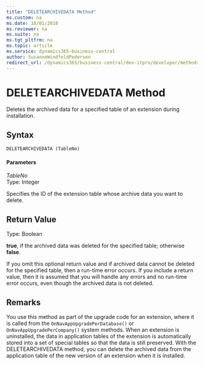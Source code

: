 ```yaml
---
title: "DELETEARCHIVEDATA Method"
ms.custom: na
ms.date: 10/01/2018
ms.reviewer: na
ms.suite: na
ms.tgt_pltfrm: na
ms.topic: article
ms.service: dynamics365-business-central
author: SusanneWindfeldPedersen
redirect_url: /dynamics365/business-central/dev-itpro/developer/methods-auto/library
---
```


 

# DELETEARCHIVEDATA Method
Deletes the archived data for a specified table of an extension during installation.  
## Syntax  

```  
DELETEARCHIVEDATA (TableNo)  
```  

#### Parameters

*TableNo*  
Type: Integer  

Specifies the ID of the extension table whose archive data you want to delete.  

## Return Value  
Type: Boolean  

**true**, if the archived data was deleted for the specified table; otherwise **false**.  

If you omit this optional return value and if archived data cannot be deleted for the specified table, then a run-time error occurs. If you include a return value, then it is assumed that you will handle any errors and no run-time error occurs, even though the archived data is not deleted.  

## Remarks
You use this method as part of the upgrade code for an extension, where it is called from the `OnNavAppUpgradePerDatabase()` or `OnNavAppUpgradePerCompany()` system methods. When an extension is uninstalled, the data in application tables of the extension is automatically stored into a set of special tables so that the data is still preserved. With the DELETEARCHIVEDATA method, you can delete the archived data from the application table of the new version of an extension when it is installed.


